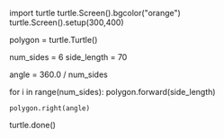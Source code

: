 import turtle 
turtle.Screen().bgcolor("orange")
turtle.Screen().setup(300,400)

polygon = turtle.Turtle()


num_sides = 6
side_length = 70

angle = 360.0 / num_sides

for i in range(num_sides):
    polygon.forward(side_length)

    polygon.right(angle)



turtle.done()
